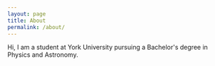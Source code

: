 ```yaml
---
layout: page
title: About
permalink: /about/
---
```


Hi, I am a student at York University pursuing a Bachelor's degree in Physics and Astronomy. 

